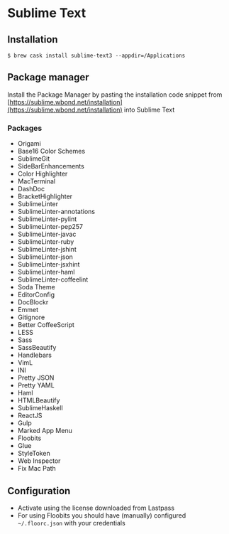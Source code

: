 # Sublime Text

## Installation

```ShellSession
$ brew cask install sublime-text3 --appdir=/Applications
```

## Package manager

Install the Package Manager by pasting the installation code snippet from [https://sublime.wbond.net/installation](https://sublime.wbond.net/installation) into Sublime Text

### Packages

* Origami
* Base16 Color Schemes
* SublimeGit
* SideBarEnhancements
* Color Highlighter
* MacTerminal
* DashDoc
* BracketHighlighter
* SublimeLinter
* SublimeLinter-annotations
* SublimeLinter-pylint
* SublimeLinter-pep257
* SublimeLinter-javac
* SublimeLinter-ruby
* SublimeLinter-jshint
* SublimeLinter-json
* SublimeLinter-jsxhint
* SublimeLinter-haml
* SublimeLinter-coffeelint
* Soda Theme
* EditorConfig
* DocBlockr
* Emmet
* Gitignore
* Better CoffeeScript
* LESS
* Sass
* SassBeautify
* Handlebars
* VimL
* INI
* Pretty JSON
* Pretty YAML
* Haml
* HTMLBeautify
* SublimeHaskell
* ReactJS
* Gulp
* Marked App Menu
* Floobits
* Glue
* StyleToken
* Web Inspector
* Fix Mac Path

## Configuration

* Activate using the license downloaded from Lastpass
* For using Floobits you should have (manually) configured `~/.floorc.json` with your credentials
